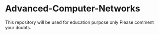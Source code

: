 # Advanced-Computer-Networks
This repository will be used for education purpose only Please comment your doubts.
